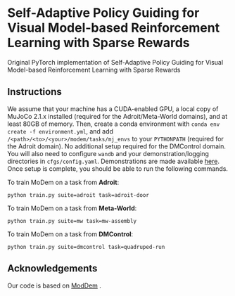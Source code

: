 # Self-Adaptive Policy Guiding for Visual Model-based Reinforcement Learning with Sparse Rewards

Original PyTorch implementation of Self-Adaptive Policy Guiding for Visual Model-based Reinforcement Learning with Sparse Rewards




## Instructions

We assume that your machine has a CUDA-enabled GPU, a local copy of MuJoCo 2.1.x installed (required for the Adroit/Meta-World domains), and at least 80GB of memory. Then, create a conda environment with `conda env create -f environment.yml`, and add `/<path>/<to>/<your>/modem/tasks/mj_envs` to your `PYTHONPATH` (required for the Adroit domain). No additional setup required for the DMControl domain. You will also need to configure `wandb` and your demonstration/logging directories in `cfgs/config.yaml`. Demonstrations are made available [here](https://github.com/facebookresearch/modem/releases/tag/v.0.1.0). Once setup is complete, you should be able to run the following commands.

To train MoDem on a task from **Adroit**:

```
python train.py suite=adroit task=adroit-door
```

To train MoDem on a task from **Meta-World**:

```
python train.py suite=mw task=mw-assembly
```

To train MoDem on a task from **DMControl**:

```
python train.py suite=dmcontrol task=quadruped-run
```


## Acknowledgements

Our code is based on [ModDem](https://nicklashansen.github.io/modemrl) .
